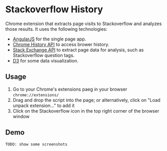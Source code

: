 # Stackoverflow History

Chrome extension that extracts page visits to Stackoverflow and analyzes those results. It uses the following technologies: 

* [AngularJS](https://angularjs.org/) for the single page app.
* [Chrome History API](https://developer.chrome.com/extensions/history) to access brower history.
* [Stack Exchange API](http://api.stackexchange.com/docs) to extract page data for analysis, such as Stackoverflow question tags. 
* [D3](http://d3js.org/) for some data visualization.

## Usage

1. Go to your Chrome's extensions paeg in your browser `chrome://extensions/`
2. Drag and drop the script into the page; or alternatively, click on "Load unpack extension..." to add it
3. Click on the Stackoverflow icon in the top right corner of the browser window

## Demo

`TODO: show some screenshots`





